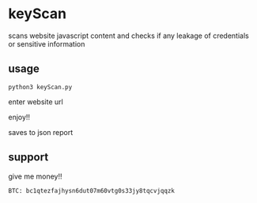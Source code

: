 # keyScan
scans website javascript content and checks if any leakage of credentials or sensitive information

## usage

`python3 keyScan.py`

enter website url

enjoy!!

saves to json report

## support

give me money!!

`BTC: bc1qtezfajhysn6dut07m60vtg0s33jy8tqcvjqqzk`
